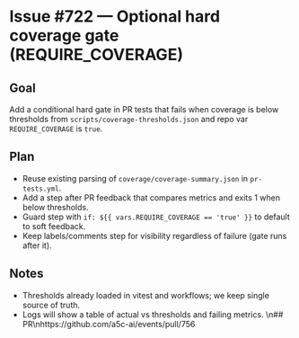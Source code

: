 # Issue #722 — Optional hard coverage gate (REQUIRE_COVERAGE)

## Goal

Add a conditional hard gate in PR tests that fails when coverage is below thresholds from `scripts/coverage-thresholds.json` and repo var `REQUIRE_COVERAGE` is `true`.

## Plan

- Reuse existing parsing of `coverage/coverage-summary.json` in `pr-tests.yml`.
- Add a step after PR feedback that compares metrics and exits 1 when below thresholds.
- Guard step with `if: ${{ vars.REQUIRE_COVERAGE == 'true' }}` to default to soft feedback.
- Keep labels/comments step for visibility regardless of failure (gate runs after it).

## Notes

- Thresholds already loaded in vitest and workflows; we keep single source of truth.
- Logs will show a table of actual vs thresholds and failing metrics.
  \n## PR\nhttps://github.com/a5c-ai/events/pull/756
